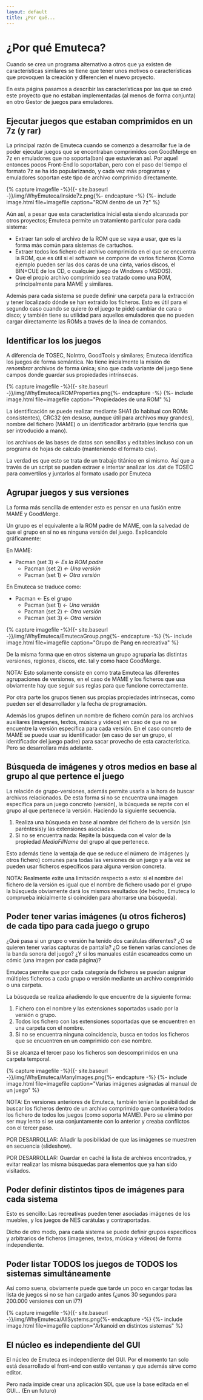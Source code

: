```yaml
---
layout: default
title: ¿Por qué...
---
```


# ¿Por qué Emuteca? #

Cuando se crea un programa alternativo a otros que ya existen de características
similares se tiene que tener unos motivos o características que provoquen la
creación y diferencien el nuevo proyecto.

En esta página pasamos a describir las características por las que se creó este
proyecto que no estaban implementadas (al menos de forma conjunta) en otro
Gestor de juegos para emuladores.

## Ejecutar juegos que estaban comprimidos en un 7z (y rar) ##

La principal razón de Emuteca cuando se comenzó a desarrollar fue la de poder
ejecutar juegos que se encontraban comprimidos con GoodMerge en 7z en emuladores
que no soporta(ban) que estuvieran así. Por aquel entonces pocos Front-End lo
soportaban, pero con el paso del tiempo el formato 7z se ha ido popularizando,
y cada vez más programas y emuladores soportan este tipo de archivo comprimido
directamente.

{% capture imagefile -%}{{- site.baseurl -}}/img/WhyEmuteca/Inside7z.png{%- endcapture -%}
{%- include image.html file=imagefile caption="ROM dentro de un 7z" %}

Aún así, a pesar que esta característica inicial esta siendo alcanzada por otros
proyectos; Emuteca permite un tratamiento particular para cada sistema:

* Extraer tan solo el archivo de la ROM que se vaya a usar, que es la forma más
  común para sistemas de cartuchos.
* Extraer todos los fichero del archivo comprimido en el que se encuentra la 
  ROM, que es útil si el software se compone de varios ficheros (Como ejemplo
  pueden ser las dos caras de una cinta, varios discos, el BIN+CUE de los CD,
  o cualquier juego de Windows o MSDOS).
* Que el propio archivo comprimido sea tratado como una ROM, principalmente
  para MAME y similares.

Además para cada sistema se puede definir una carpeta para la extracción y 
tener localizado dónde se han extraido los ficheros. Esto es útil para el 
segundo caso cuando se quiere (o el juego te pide) cambiar de cara o disco; 
y también tiene su utilidad para aquellos emuladores que no pueden cargar 
directamente las ROMs a través de la línea de comandos.

## Identificar los los juegos ##

A diferencia de TOSEC, NoIntro, GoodTools y similares; Emuteca identifica los juegos de forma semántica. No tiene inicialmente la misión de _renombrar_ archivos de forma única; sino que cada variante del juego tiene campos donde guardar sus propiedades intrínsecas.

{% capture imagefile -%}{{- site.baseurl -}}/img/WhyEmuteca/ROMProperties.png{%- endcapture -%}
{%- include image.html file=imagefile caption="Propiedades de una ROM" %}

La identificación se puede realizar mediante SHA1 (lo habitual con ROMs consistentes), CRC32 (en desuso, aunque útil para archivos muy grandes), nombre del fichero (MAME) o un identificador arbitrario (que tendría que ser introducido a mano).

los archivos de las bases de datos son sencillas y editables incluso con un programa de hojas de calculo (manteniendo el formato csv).

La verdad es que esto se trata de un trabajo titánico en si mismo. Así que a través de un script se pueden extraer e intentar analizar los .dat de TOSEC para convertilos y juntarlos al formato usado por Emuteca

## Agrupar juegos y sus versiones ##

La forma más sencilla de entender esto es pensar en una fusión entre MAME y GoodMerge.

Un grupo es el equivalente a la ROM padre de MAME, con la salvedad de que el grupo en sí no es ninguna versión del juego. Explicandolo gráficamente:

En MAME:

* Pacman (set 3) _<- Es la ROM padre_
  * Pacman (set 2) _<- Una versión_ 
  * Pacman (set 1) _<- Otra versión_
  
En Emuteca se traduce como:

* Pacman <- Es el grupo
  * Pacman (set 1) _<- Una versión_
  * Pacman (set 2) _<- Otra versión_ 
  * Pacman (set 3) _<- Otra versión_
  
{% capture imagefile -%}{{- site.baseurl -}}/img/WhyEmuteca/EmutecaGroup.png{%- endcapture -%}
{%- include image.html file=imagefile caption="Grupo de Pang en recreativa" %}

De la misma forma que en otros sistema un grupo agruparia las distintas versiones, regiones, discos, etc. tal y como hace GoodMerge.

NOTA: Esto solamente consiste en como trata Emuteca las diferentes agrupaciones de versiones, en el caso de MAME y los ficheros que usa obviamente hay que seguir sus reglas para que funcione correctamente.

Por otra parte los grupos tienen sus propias propiedades intrínsecas, como pueden ser el desarrollador y la fecha de programación.

Además los grupos definen un nombre de fichero común para los archivos auxiliares (imágenes, textos, música y vídeos) en caso de que no se encuentre la versión específica para cada versión. En el caso concreto de MAME se puede usar su identificador (en caso de ser un grupo, el identificador del juego padre) para sacar provecho de esta característica. Pero se desarrollara más adelante.

## Búsqueda de imágenes y otros medios en base al grupo al que pertence el juego ##

La relación de grupo-versiones, además permite usarla a la hora de buscar archivos relacionados. De esta forma si no se encuentra una imagen específica para un juego concreto (versión), la búsqueda se repite con el grupo al que pertenece la versión. Haciendo la siguiente secuencia.

1. Realiza una búsqueda en base al nombre del fichero de la versión (sin paréntesis)y las extensiones asociadas.
2. Si no se encuentra nada: Repite la búsqueda con el valor de la propiedad *MediaFilName* del grupo al que pertenece.

Esto además tiene la ventaja de que se reduce el número de imágenes (y otros fichero) comunes  para todas las versiones de un juego y a la vez se pueden usar ficheros específicos para alguna version concreta.

NOTA: Realmente exite una limitación respecto a esto: si el nombre del fichero de la versión es igual que el nombre de fichero usado por el grupo la búsqueda obviamente dará los mismos resultados (de hecho, Emuteca lo comprueba inicialmente si coinciden para ahorrarse una búsqueda).

## Poder tener varias imágenes (u otros ficheros) de cada tipo para cada juego o grupo ##

¿Qué pasa si un grupo o versión ha tenido dos carátulas diferentes? ¿O se quieren tener varias capturas de pantalla? ¿O se tienen varias canciones de la banda sonora del juego? ¿Y si los manuales están escaneados como un cómic (una imagen por cada página)?

Emuteca permite que por cada categoría de ficheros se puedan asignar múltiples ficheros a cada grupo o versión mediante un archivo comprimido o una carpeta.

La búsqueda se realiza añadiendo lo que encuentre de la siguiente forma:

1. Fichero con el nombre y las extensiones soportadas usado por la versión o grupo.
2. Todos los fichero con las extensiones soportadas que se encuentren en una carpeta con el nombre.
3. Si no se encuentra ninguna coincidencia, busca en todos los ficheros que se encuentren en un comprimido con ese nombre.

Si se alcanza el tercer paso los ficheros son descomprimidos en una carpeta temporal.

{% capture imagefile -%}{{- site.baseurl -}}/img/WhyEmuteca/ManyImages.png{%- endcapture -%}
{%- include image.html file=imagefile caption="Varias imágenes asignadas al manual de un juego" %}

NOTA: En versiones anteriores de Emuteca, también tenían la posibilidad de buscar los ficheros dentro de un archivo comprimido que contuviera todos los fichero de todos los juegos (como soporta MAME). Pero se eliminó por ser muy lento si se usa conjuntamente con lo anterior y creaba conflictos con el tercer paso.

POR DESARROLLAR: Añadir la posibilidad de que las imágenes se muestren en secuencia (slideshow).

POR DESARROLLAR: Guardar en caché la lista de archivos encontrados, y evitar realizar las misma búsquedas para elementos que ya han sido visitados.

## Poder definir distintos tipos de imágenes para cada sistema ##

Esto es sencillo: Las recreativas pueden tener asociadas imágenes de los muebles, y los juegos de NES carátulas y contraportadas.

Dicho de otro modo, para cada sistema se puede definir grupos específicos y arbitrarios de ficheros (imagenes, textos, música y vídeos) de forma independiente. 

## Poder listar TODOS los juegos de TODOS los sistemas simultáneamente ##

Así como suena, obviamente puede que tarde un poco en cargar todas las lista de juegos si no se han cargado antes (¿unos 30 segundos para 200.000 versiones con un i7?)

{% capture imagefile -%}{{- site.baseurl -}}/img/WhyEmuteca/AllSystems.png{%- endcapture -%}
{%- include image.html file=imagefile caption="Arkanoid en distintos sistemas" %}

## El núcleo es independiente del GUI ##

El núcleo de Emuteca es independiente del GUI. Por el momento tan solo está desarrollado el front-end con estilo ventanas y que además sirve como editor.

Pero nada impide crear una aplicación SDL que use la base editada en el GUI... (En un futuro)